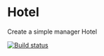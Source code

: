 # Hotel
Create a simple manager Hotel


[![Build status](https://ci.appveyor.com/api/projects/status/88au30420j77p7c1/branch/master?svg=true)](https://ci.appveyor.com/project/mateusggeracino/hotel/branch/master)
